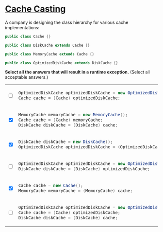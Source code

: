 # [Cache Casting](https://www.testdome.com/questions/java/cache-casting/54678 "Cache Casting")

A company is designing the class hierarchy for various cache implementations:

```java
public class Cache {}

public class DiskCache extends Cache {}

public class MemoryCache extends Cache {}

public class OptimizedDiskCache extends DiskCache {}
```

**Select all the answers that will result in a runtime exception.** (Select all acceptable answers.)

<table border="0">
 <tr>
    <td><input type="checkbox" onClick="return false" ></td>
    <td>

```java
OptimizedDiskCache optimizedDiskCache = new OptimizedDiskCache();
Cache cache = (Cache) optimizedDiskCache;
```

   </td>
 </tr>
 <tr>
   <td><input type="checkbox" onClick="return false" checked></td>
   <td>

```java
MemoryCache memoryCache = new MemoryCache();
Cache cache = (Cache) memoryCache;
DiskCache diskCache = (DiskCache) cache;
```

   </td>
 </tr>
 <tr>
   <td><input type="checkbox" onClick="return false" checked></td>
   <td>

```java
DiskCache diskCache = new DiskCache();
OptimizedDiskCache optimizedDiskCache = (OptimizedDiskCache) diskCache;
```

   </td>
 </tr>
 <tr>
    <td><input type="checkbox" onClick="return false" ></td>
    <td>

```java
OptimizedDiskCache optimizedDiskCache = new OptimizedDiskCache();
DiskCache diskCache = (DiskCache) optimizedDiskCache;
```

   </td>
 </tr>
 <tr>
   <td><input type="checkbox" onClick="return false" checked></td>
   <td>

```java
Cache cache = new Cache();
MemoryCache memoryCache = (MemoryCache) cache;
```

   </td>
 </tr>
 <tr>
    <td><input type="checkbox" onClick="return false" ></td>
    <td>

```java
OptimizedDiskCache optimizedDiskCache = new OptimizedDiskCache();
Cache cache = (Cache) optimizedDiskCache;
DiskCache diskCache = (DiskCache) cache;
```

   </td>
 </tr>
</table>